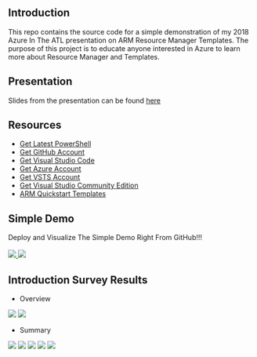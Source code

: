 ## Introduction
This repo contains the source code for a simple demonstration of my 2018 Azure In The ATL presentation on ARM Resource Manager Templates. The purpose of this project is to educate anyone interested in Azure to learn more about Resource Manager and Templates.

## Presentation
Slides from the presentation can be found [here](ARM-Presentation.pdf)

## Resources
* [Get Latest PowerShell](https://github.com/gautema/cqrslite)
* [Get GitHub Account](http://www.github.com)
* [Get Visual Studio Code](http://code.visualstudio.com)
* [Get Azure Account](https://azure.microsoft.com/en-us/free)
* [Get VSTS Account](https://www.visualstudio.com/team-services/pricing)
* [Get Visual Studio Community Edition](https://www.visualstudio.com/downloads)
* [ARM Quickstart Templates](https://github.com/Azure/azure-quickstart-templates)

## Simple Demo
Deploy and Visualize The Simple Demo Right From GitHub!!!
<br><br>
<a href="http://armviz.io/#/?load=https%3A%2F%2Fraw.githubusercontent.com%2Fimseandavis%2FPresentations%2Fmaster%2F2018%2FAzureIntheATL%2FSimpleDemo%2FSimpleDemo.Infrastructure%2FSimpleDemo.Infrastructure%2FWebSite.json" target="_blank">
    <img src="http://armviz.io/visualizebutton.png"/>
</a><a href="https://portal.azure.com/#create/Microsoft.Template/uri/https%3A%2F%2Fraw.githubusercontent.com%2Fimseandavis%2FPresentations%2Fmaster%2F2018%2FAzureInTheATL%2FSimpleDemo%2FSimpleDemo.Infrastructure%2FSimpleDemo.Infrastructure%2FWebSite.json" target="_blank">
    <img src="http://azuredeploy.net/deploybutton.png"/>
</a>

## Introduction Survey Results
* Overview
<img src="https://github.com/imseandavis/Presentations/blob/master/2018/AzureInTheATL/Intro%20Survey%20Results/AzureInTheATL%20Survey%20Results%20-%20Summary-1.jpg"/>
<img src="https://github.com/imseandavis/Presentations/blob/master/2018/AzureInTheATL/Intro%20Survey%20Results/AzureInTheATL%20Survey%20Results%20-%20Summary-2.jpg"/>

* Summary
<img src="https://github.com/imseandavis/Presentations/blob/master/2018/AzureInTheATL/Intro%20Survey%20Results/AzureInTheATL%20Survey%20Results-1.jpg"/>
<img src="https://github.com/imseandavis/Presentations/blob/master/2018/AzureInTheATL/Intro%20Survey%20Results/AzureInTheATL%20Survey%20Results-2.jpg"/>
<img src="https://github.com/imseandavis/Presentations/blob/master/2018/AzureInTheATL/Intro%20Survey%20Results/AzureInTheATL%20Survey%20Results-3.jpg"/>
<img src="https://github.com/imseandavis/Presentations/blob/master/2018/AzureInTheATL/Intro%20Survey%20Results/AzureInTheATL%20Survey%20Results-4.jpg"/>
<img src="https://github.com/imseandavis/Presentations/blob/master/2018/AzureInTheATL/Intro%20Survey%20Results/AzureInTheATL%20Survey%20Results-5.jpg"/>